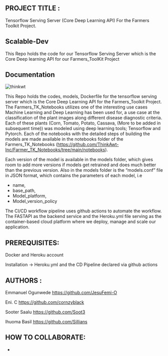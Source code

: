 ﻿## PROJECT TITLE : 
 Tensorflow Serving Server (Core Deep Learning API) For the Farmers Toolkit Project.
 
## Scalable-Dev

This Repo holds the code for our Tensorflow Serving Server which is the Core Deep learning API for our Farmers_ToolKit Project

## Documentation

 ![thinkwt](https://user-images.githubusercontent.com/25388109/132993142-63297874-894f-4026-a684-b80c3e62cf85.png)

This Repo holds the codes, models, Dockerfile for the tensorflow serving server which is the Core Deep Learning API for the Farmers_Toolkit Project. The Farmers_TK_Notebooks utilizes one of the interesting use cases Machine Learning and Deep Learning has been used for, a use case at the classification of the plant images along different disease diagnostic criteria. Each of these plants (Corn, Tomato, Potato, Cassava, (More to be added in subsequent time)) was modeled using deep learning tools; Tensorflow and Pytorch. Each of the notebooks with the detailed steps of building the models are made available in the notebooks folder of the Farmers_TK_Notebooks (https://github.com/ThinkAwt-Inc/Farmer_TK_Notebooks/tree/main/notebooks).

Each version of the model is available in the models folder, which gives room to add more versions if models get retrained and does much better than the previous version. Also in the models folder is the “models.conf” file in JSON format, which contains the parameters of each model, i.e 
- name, 
- base_path, 
- Model_platform,
- Model_version_policy

The CI/CD workflow pipeline uses github actions to automate the workflow. The FASTAPI as the backend service and the Heroku.yml file serving as the container-based cloud platform 
where we deploy, manage and scale our application.


## PREREQUISITES:

Docker and Heroku account

Installation -> Heroku.yml and the CD Pipeline declared via github actions


## AUTHORS :
Emmanuel Ogunwede https://github.com/JesuFemi-O 

Eni. C https://github.com/cornzyblack 

Sooter Saalu  https://github.com/Soot3

Ihuoma Basil https://github.com/Sillians


## HOW TO COLLABORATE:

- 
